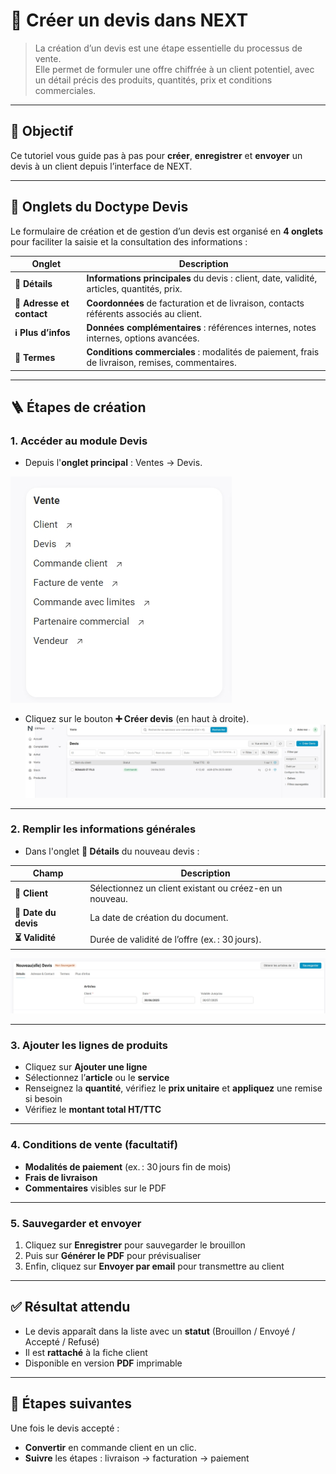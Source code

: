 # 📝 Créer un devis dans NEXT

> La création d’un devis est une étape essentielle du processus de vente.  
> Elle permet de formuler une offre chiffrée à un client potentiel, avec un détail précis des produits, quantités, prix et conditions commerciales.

---

## 🎯 Objectif

Ce tutoriel vous guide pas à pas pour **créer**, **enregistrer** et **envoyer** un devis à un client depuis l’interface de NEXT.

---

## 📑 Onglets du Doctype **Devis**

Le formulaire de création et de gestion d’un devis est organisé en **4 onglets** pour faciliter la saisie et la consultation des informations :

| Onglet                     | Description                                                                                                  |
|----------------------------|--------------------------------------------------------------------------------------------------------------|
| **📝 Détails**             | **Informations principales** du devis : client, date, validité, articles, quantités, prix.                   |
| **📍 Adresse et contact**  | **Coordonnées** de facturation et de livraison, contacts référents associés au client.                       |
| **ℹ️ Plus d’infos**        | **Données complémentaires** : références internes, notes internes, options avancées.                         |
| **📄 Termes**              | **Conditions commerciales** : modalités de paiement, frais de livraison, remises, commentaires.               |

---

## 🪜 Étapes de création

### 1. Accéder au module **Devis**

- Depuis l'**onglet principal** : Ventes → Devis.

![Emplacement du module Devis](../../images/devis/devis_01.jpeg)

- Cliquez sur le bouton **➕ Créer devis** (en haut à droite).  
![Créer un nouveau devis](../../images/devis/devis_02.jpeg)

---

### 2. Remplir les informations générales

- Dans l'onglet **📝 Détails** du nouveau devis :

| Champ              | Description                                                       |
|--------------------|-------------------------------------------------------------------|
| **👤 Client**          | Sélectionnez un client existant ou créez-en un nouveau.          |
| **📅 Date du devis**   | La date de création du document.                                |
| **⏳ Validité**        | Durée de validité de l’offre (ex. : 30 jours).                   |

![Formulaire de détails du devis](../../images/devis/devis_03.jpeg)

---

### 3. Ajouter les lignes de produits

- Cliquez sur **Ajouter une ligne**  
- Sélectionnez l’**article** ou le **service**  
- Renseignez la **quantité**, vérifiez le **prix unitaire** et **appliquez** une remise si besoin  
- Vérifiez le **montant total HT/TTC**

---

### 4. Conditions de vente (facultatif)

- **Modalités de paiement** (ex. : 30 jours fin de mois)  
- **Frais de livraison**  
- **Commentaires** visibles sur le PDF

---

### 5. Sauvegarder et envoyer

1. Cliquez sur **Enregistrer** pour sauvegarder le brouillon  
2. Puis sur **Générer le PDF** pour prévisualiser  
3. Enfin, cliquez sur **Envoyer par email** pour transmettre au client  

<!-- ![Confirmation d’envoi](../images/devis/confirmation-envoi.png) -->

---

## ✅ Résultat attendu

- Le devis apparaît dans la liste avec un **statut** (Brouillon / Envoyé / Accepté / Refusé)  
- Il est **rattaché** à la fiche client  
- Disponible en version **PDF** imprimable

---

## 🔄 Étapes suivantes

Une fois le devis accepté :

- **Convertir** en commande client en un clic.
- **Suivre** les étapes : livraison → facturation → paiement
